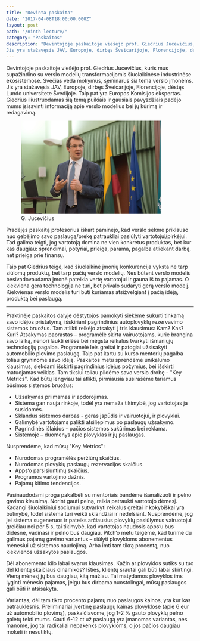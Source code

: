 ```yaml
---
title: "Devinta paskaita"
date: "2017-04-08T18:00:00.000Z"
layout: post
path: "/ninth-lecture/"
category: "Paskaitos"
description: "Devintojoje paskaitoje viešėjo prof. Giedrius Jucevičius, kuris mus supažindino su verslo modelių transformacijomis šiuolaikinėse industrinėse ekosistemose. Svečias veda mokymus, seminarus šia tema verslo įmonėms.
Jis yra stažavęsis JAV, Europoje, dirbęs Šveicarijoje, Florencijoje, dėstęs Lundo universitete Švedijoje. Taip pat yra Europos Komisijos ekspertas."
---
```


Devintojoje paskaitoje viešėjo prof. Giedrius Jucevičius, kuris mus supažindino su verslo modelių transformacijomis šiuolaikinėse industrinėse ekosistemose. Svečias veda mokymus, seminarus šia tema verslo įmonėms.
Jis yra stažavęsis JAV, Europoje, dirbęs Šveicarijoje, Florencijoje, dėstęs Lundo universitete Švedijoje. Taip pat yra Europos Komisijos ekspertas.
Giedrius iliustruodamas šią temą puikiais ir gausiais pavyzdžiais padėjo mums įsisavinti informaciją apie verslo modelius bei jų kūrimą ir redagavimą.

<figure class="floatRight">
  <img style="height: 250px;" src="./jucevicius.jpg" alt="jucevicius">
  <figcaption>G. Jucevičius</figcaption>
</figure>

Pradėjęs paskaitą profesorius iškart paminėjo, kad verslo sėkmė priklauso nuo gebėjimo savo paslaugą/prekę patraukliai pasiūlyti vartotojui/pirkėjui. Tad galima teigti, jog vartotoją domina ne vien konkretus produktas, bet kur kas daugiau: sprendimai, potyriai, prieiga, parama, pagalba atliekant darbą, net prieiga prie finansų.

Taip pat Giedrius teigė, kad šiuolaikinė įmonių konkurencija vyksta ne tarp siūlomų produktų, bet tarp pačių verslo modelių. Nes būtent verslo modeliu besivadovaudama įmonė pateikia vertę vartotojui ir gauna iš to pajamas. O kiekviena gera technologija ne turi, bet privalo sudaryti gerą verslo modelį. Kiekvienas verslo modelis turi būti kuriamas atsižvelgiant į pačią idėją, produktą bei paslaugą.

***

Praktinėje paskaitos dalyje dėstytojos pamokyti siekėme sukurti tinkamą savo idėjos pristatymą, išskiriant pagrindinius autoplovyklų rezervavimo sistemos bruožus. Tam atlikti reikėjo atsakyti į tris klausimus: Kam? Kas? Kuri? 
Atsakymas paprastas – programėlė skirta vairuotojams, kurie brangina savo laiką, nenori laukti eilėse bei mėgsta reikalus tvarkyti išmaniųjų technologijų pagalba. Programėlė leis greitai ir patogiai užsisakyti automobilio plovimo paslaugą.
Taip pat kartu su kurso mentorių pagalba toliau gryninome savo idėją. Paskaitos metu sprendėme unikalumo klausimus, siekdami išskirti pagrindinius idėjus požymius, bei išskirti matuojamas veiklas. Tam tikslui toliau pildėme savo verslo drobę - "Key Metrics". Kad būtų lengviau tai atlikti, pirmiausia susirašėme tariamus būsimos sistemos bruožus:

- Užsakymas priimamas ir apdorojimas.
- Sistema gan nauja rinkoje, todėl yra nemaža tikimybė, jog vartotojas ja susidomės.
- Sklandus sistemos darbas - geras įspūdis ir vairuotojui, ir plovyklai.
- Galimybė vartotojams palikti atsiliepimus po paslaugų užsakymo.
- Pagrindinės išlaidos - pačios sistemos sukūrimas bei reklama.
- Sistemoje – duomenys apie plovyklas ir jų paslaugas.

Nusprendėme, kad mūsų "Key Metrics":
- Nurodomas programėlės peržiūrų skaičius.
- Nurodomas plovyklų paslaugų rezervacijos skaičius.
- Apps‘o parsisiuntimų skaičius.
- Programos vartojimo dažnis.
- Pajamų kitimo tendencijos.

Pasinaudodami proga pakalbėti su mentoriais bandėme išanalizuoti ir pelno gavimo klausimą. Norint gauti pelną, reikia patraukti vartotojo dėmesį. Kadangi šiuolaikiniui sociumui sutvarkyti reikalus greitai ir kokybiškai yra būtinybė, todėl sistema turi veikti sklandžiai ir nedelsiant. Nusprendėme, jog jei sistema sugeneruos ir pateiks arčiausius plovyklų pasiūlymus vairuotojui greičiau nei per 5 s, tai tikimybė, kad vartotojas naudosis apps‘u bus didesnė, vadinasi ir pelno bus daugiau. 
Pitch‘o metu teigėme, kad turime du galimus pajamų gavimo variantus – siūlyti plovykloms abonementus mėnesiui už sistemos naudojimą. Arba imti tam tikrą procentą, nuo kiekvienos užsakytos paslaugos.

Dėl abonemento kilo labai svarus klausimas. Kažin ar plovyklos sutiks su tuo dėl klientų skaičiaus dinamikos? Išties, klientų srautai gali būti labai skirtingi. Vieną mėnesį jų bus daugiau, kitą mažiau. Tai matydamos plovyklos ims lyginti mėnesio pajamas, jeigu bus dirbama nuostolingai, mūsų paslaugos gali būti ir atsisakyta.

Variantas, dėl tam tikro procento pajamų nuo paslaugos kainos, yra kur kas patrauklesnis. Preliminariai įvertinę paslaugų kainas plovyklose (apie 6 eur už automobilio plovimą), paskaičiavome, jog 1-2 % gauto plovyklų pelno galėtų tekti mums. Gauti 6-12 ct už paslaugą yra įmanomas variantas, nes manome, jog tai radikaliai nepakenks plovykloms, o jos pačios daugiau mokėti ir nesutiktų.
